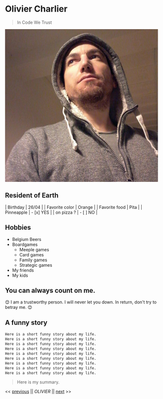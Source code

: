 # Olivier Charlier

> In Code We Trust

![Photo de profil](profil.jpg)
## Resident of Earth

| Birthday       | 26/04       |
| Favorite color | Orange      |
| Favorite food  | Pita        |
| Pinneapple     | - [x] YES   |
| on pizza ?     | - [ ] NO    |


## Hobbies
* Belgium Beers
* Boardgames
    * Meeple games
    * Card games
    * Family games
    * Strategic games
* My friends
* My kids

    
## You can always count on me.

:blush: I am a trustworthy person. I will never let you down. In return, don't try to betray me. 😊

## A funny story

    Here is a short funny story about my life.
    Here is a short funny story about my life.
    Here is a short funny story about my life.
    Here is a short funny story about my life.
    Here is a short funny story about my life.
    Here is a short funny story about my life.
    Here is a short funny story about my life.
    Here is a short funny story about my life.
    Here is a short funny story about my life.
    

> Here is my summary.


<< [previous](link) || *OLIVIER* || [next](link) >>
